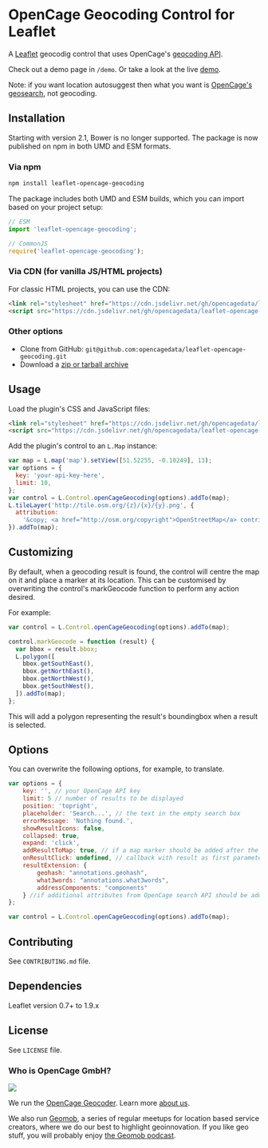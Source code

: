 # OpenCage Geocoding Control for Leaflet

A [Leaflet](http://leafletjs.com/) geocodig control that uses OpenCage's [geocoding API](https://opencagedata.com).

Check out a demo page in `/demo`. Or take a look at the live [demo](https://opencagedata.com/tutorials/geocode-in-leaflet).

Note: if you want location autosuggest then what you want is [OpenCage's geosearch](https://opencagedata.com/geosearch), not geocoding.

## Installation

Starting with version 2.1, Bower is no longer supported. The package is now published on npm in both UMD and ESM formats.

### Via npm

```bash
npm install leaflet-opencage-geocoding
```

The package includes both UMD and ESM builds, which you can import based on your project setup:

```javascript
// ESM
import 'leaflet-opencage-geocoding';

// CommonJS
require('leaflet-opencage-geocoding');
```

### Via CDN (for vanilla JS/HTML projects)

For classic HTML projects, you can use the CDN:

```html
<link rel="stylesheet" href="https://cdn.jsdelivr.net/gh/opencagedata/leaflet-opencage-geocoding@v2.1.0/dist/css/L.Control.OpenCageGeocoding.min.css" />
<script src="https://cdn.jsdelivr.net/gh/opencagedata/leaflet-opencage-geocoding@v2.1.0/dist/js/L.Control.OpenCageGeocoding.min.js"></script>
```

### Other options

- Clone from GitHub: `git@github.com:opencagedata/leaflet-opencage-geocoding.git`
- Download a [zip or tarball archive](https://github.com/opencagedata/leaflet-opencage-geocoding/tags)

## Usage 

Load the plugin's CSS and JavaScript files:

```HTML
<link rel="stylesheet" href="https://cdn.jsdelivr.net/gh/opencagedata/leaflet-opencage-geocoding@v2.1.0/dist/css/L.Control.OpenCageGeocoding.min.css" />
<script src="https://cdn.jsdelivr.net/gh/opencagedata/leaflet-opencage-geocoding@v2.1.0/dist/js/L.Control.OpenCageGeocoding.min.js"></script>
```

Add the plugin's control to an `L.Map` instance:

```javascript
var map = L.map('map').setView([51.52255, -0.10249], 13);
var options = {
  key: 'your-api-key-here',
  limit: 10,
};
var control = L.Control.openCageGeocoding(options).addTo(map);
L.tileLayer('http://tile.osm.org/{z}/{x}/{y}.png', {
  attribution:
    '&copy; <a href="http://osm.org/copyright">OpenStreetMap</a> contributors',
}).addTo(map);
```

## Customizing

By default, when a geocoding result is found, the control will centre the map on it and place a marker
at its location. This can be customised by overwriting the control's markGeocode function to perform
any action desired.

For example:

```javascript
var control = L.Control.openCageGeocoding(options).addTo(map);

control.markGeocode = function (result) {
  var bbox = result.bbox;
  L.polygon([
    bbox.getSouthEast(),
    bbox.getNorthEast(),
    bbox.getNorthWest(),
    bbox.getSouthWest(),
  ]).addTo(map);
};
```

This will add a polygon representing the result's boundingbox when a result is selected.

## Options

You can overwrite the following options, for example, to translate.

```javascript
var options = {
    key: '', // your OpenCage API key
    limit: 5 // number of results to be displayed
    position: 'topright',
    placeholder: 'Search...', // the text in the empty search box
    errorMessage: 'Nothing found.',
    showResultIcons: false,
    collapsed: true,
    expand: 'click',
    addResultToMap: true, // if a map marker should be added after the user clicks a result
    onResultClick: undefined, // callback with result as first parameter
    resultExtension: {
        geohash: "annotations.geohash",
        what3words: "annotations.what3words",
        addressComponents: "components"
    } //if additional attributes from OpenCage search API should be added to the result
};

var control = L.Control.openCageGeocoding(options).addTo(map);

```

## Contributing

See `CONTRIBUTING.md` file.

## Dependencies

Leaflet version 0.7+ to 1.9.x

## License

See `LICENSE` file.

### Who is OpenCage GmbH?

<a href="https://opencagedata.com"><img src="opencage_logo_300_150.png"></a>

We run the [OpenCage Geocoder](https://opencagedata.com). Learn more [about us](https://opencagedata.com/about).

We also run [Geomob](https://thegeomob.com), a series of regular meetups for location based service creators, where we do our best to highlight geoinnovation. If you like geo stuff, you will probably enjoy [the Geomob podcast](https://thegeomob.com/podcast/).
